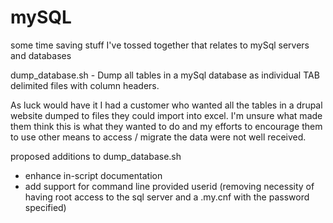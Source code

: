 # mySQL
some time saving stuff I've tossed together that relates to mySql servers and databases

dump_database.sh  - Dump all tables in a mySql database as individual TAB delimited files with column headers.

As luck would have it I had a customer who wanted all the tables in a drupal website dumped to files they could import into excel.  I'm unsure what made them think this is what they wanted to do and my efforts to encourage them to use other means to access / migrate the data were not well received.

proposed additions to dump_database.sh  
- enhance in-script documentation
- add support for command line provided userid (removing necessity of having root access to the sql server and a .my.cnf with the password specified)
